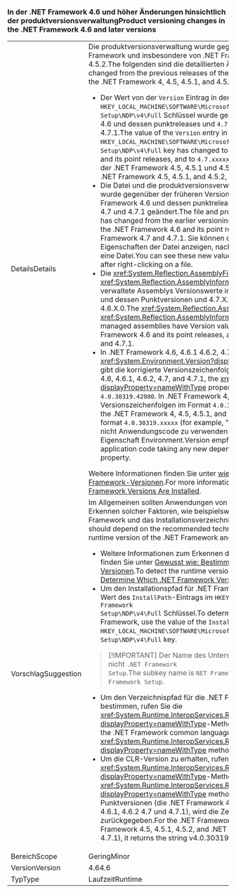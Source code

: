 ### <a name="product-versioning-changes-in-the-net-framework-46-and-later-versions"></a><span data-ttu-id="033e6-101">In der .NET Framework 4.6 und höher Änderungen hinsichtlich der produktversionsverwaltung</span><span class="sxs-lookup"><span data-stu-id="033e6-101">Product versioning changes in the .NET Framework 4.6 and later versions</span></span>

|   |   |
|---|---|
|<span data-ttu-id="033e6-102">Details</span><span class="sxs-lookup"><span data-stu-id="033e6-102">Details</span></span>|<span data-ttu-id="033e6-103">Die produktversionsverwaltung wurde gegenüber früheren Versionen von .NET Framework und insbesondere von .NET Framework 4, 4.5, 4.5.1, geändert und 4.5.2.The folgenden sind die detaillierten Änderungen:</span><span class="sxs-lookup"><span data-stu-id="033e6-103">Product versioning has changed from the previous releases of the .NET Framework, and particularly from the .NET Framework 4, 4.5, 4.5.1, and 4.5.2.The following are the detailed changes:</span></span><ul><li><span data-ttu-id="033e6-104">Der Wert von der <code>Version</code> Eintrag in der <code>HKEY_LOCAL_MACHINE\SOFTWARE\Microsoft\NET Framework Setup\NDP\v4\Full</code> Schlüssel wurde geändert, um <code>4.6.xxxxx</code> für .NET Framework 4.6 und dessen punktreleases und <code>4.7.xxxxx</code> für die .NET Framework-4.7 und 4.7.1.</span><span class="sxs-lookup"><span data-stu-id="033e6-104">The value of the <code>Version</code> entry in the <code>HKEY_LOCAL_MACHINE\SOFTWARE\Microsoft\NET Framework Setup\NDP\v4\Full</code> key has changed to <code>4.6.xxxxx</code> for the .NET Framework 4.6 and its point releases, and to <code>4.7.xxxxx</code> for the .NET Framework 4.7 and 4.7.1.</span></span> <span data-ttu-id="033e6-105">In der .NET Framework 4.5, 4.5.1 und 4.5.2 lautete das Format <code>4.5.xxxxx</code>.</span><span class="sxs-lookup"><span data-stu-id="033e6-105">In the .NET Framework 4.5, 4.5.1, and 4.5.2, it had the format <code>4.5.xxxxx</code>.</span></span></li><li><span data-ttu-id="033e6-106">Die Datei und die produktversionsverwaltung für .NET Framework-Dateien wurde gegenüber der früheren Versionsschema 4.0.30319.x 4.6.X.0 für .NET Framework 4.6 und dessen punktreleases und 4.7.X.0 für die .NET Framework-4.7 und 4.7.1 geändert.</span><span class="sxs-lookup"><span data-stu-id="033e6-106">The file and product versioning for .NET Framework files has changed from the earlier versioning scheme of 4.0.30319.x to 4.6.X.0 for the .NET Framework 4.6 and its point releases, and to 4.7.X.0 for the .NET Framework 4.7 and 4.7.1.</span></span> <span data-ttu-id="033e6-107">Sie können diese neuen Werte sehen, wenn Sie die Eigenschaften der Datei anzeigen, nachdem Sie mit der rechten Maustaste auf eine Datei.</span><span class="sxs-lookup"><span data-stu-id="033e6-107">You can see these new values when you view the file's Properties after right-clicking on a file.</span></span></li><li><span data-ttu-id="033e6-108">Die <xref:System.Reflection.AssemblyFileVersionAttribute> und <xref:System.Reflection.AssemblyInformationalVersionAttribute> Attribute für verwaltete Assemblys Versionswerte im Formular hat für .NET Framework 4.6 und dessen Punktversionen und 4.7.X.0 für die .NET Framework-4.7 und 4.7.1 4.6.X.0.</span><span class="sxs-lookup"><span data-stu-id="033e6-108">The <xref:System.Reflection.AssemblyFileVersionAttribute> and <xref:System.Reflection.AssemblyInformationalVersionAttribute> attributes for managed assemblies have Version values in the form 4.6.X.0 for the .NET Framework 4.6 and its point releases, and 4.7.X.0 for the .NET Framework 4.7 and 4.7.1.</span></span></li><li><span data-ttu-id="033e6-109">In .NET Framework 4.6, 4.6.1 4.6.2, 4.7 und 4.7.1 die <xref:System.Environment.Version?displayProperty=nameWithType> Eigenschaft gibt die korrigierte Versionszeichenfolge <code>4.0.30319.42000</code>.</span><span class="sxs-lookup"><span data-stu-id="033e6-109">In the .NET Framework 4.6, 4.6.1, 4.6.2, 4.7, and 4.7.1, the <xref:System.Environment.Version?displayProperty=nameWithType> property returns the fixed version string <code>4.0.30319.42000</code>.</span></span> <span data-ttu-id="033e6-110">In .NET Framework 4, 4.5, 4.5.1 und 4.5.2, gibt es Versionszeichenfolgen im Format <code>4.0.30319.xxxxx</code> (z. B. &quot;4.0.30319.18010&quot;).</span><span class="sxs-lookup"><span data-stu-id="033e6-110">In the .NET Framework 4, 4.5, 4.5.1, and 4.5.2, it returns version strings in the format <code>4.0.30319.xxxxx</code> (for example, &quot;4.0.30319.18010&quot;).</span></span> <span data-ttu-id="033e6-111">Beachten Sie, dass nicht Anwendungscode zu verwenden eine neue Abhängigkeit für die Eigenschaft Environment.Version empfohlen.</span><span class="sxs-lookup"><span data-stu-id="033e6-111">Note that we do not recommend application code taking any new dependency on the Environment.Version property.</span></span></li></ul><span data-ttu-id="033e6-112">Weitere Informationen finden Sie unter [wie: Bestimmen der installierten .NET Framework-Versionen](~/docs/framework/migration-guide/how-to-determine-which-versions-are-installed.md).</span><span class="sxs-lookup"><span data-stu-id="033e6-112">For more information, see [How to: Determine which .NET Framework Versions Are Installed](~/docs/framework/migration-guide/how-to-determine-which-versions-are-installed.md).</span></span>|
|<span data-ttu-id="033e6-113">Vorschlag</span><span class="sxs-lookup"><span data-stu-id="033e6-113">Suggestion</span></span>|<span data-ttu-id="033e6-114">Im Allgemeinen sollten Anwendungen von den empfohlenen Verfahren zum Erkennen solcher Faktoren, wie beispielsweise die Laufzeitversion von .NET Framework und das Installationsverzeichnis, abhängen:</span><span class="sxs-lookup"><span data-stu-id="033e6-114">In general, applications should depend on the recommended techniques for detecting such things as the runtime version of the .NET Framework and the installation directory:</span></span><ul><li><span data-ttu-id="033e6-115">Weitere Informationen zum Erkennen der Laufzeitversion von .NET Framework finden Sie unter [Gewusst wie: Bestimmen der installierten .NET Framework-Versionen](~/docs/framework/migration-guide/how-to-determine-which-versions-are-installed.md).</span><span class="sxs-lookup"><span data-stu-id="033e6-115">To detect the runtime version of the .NET Framework, see [How to: Determine Which .NET Framework Versions Are Installed](~/docs/framework/migration-guide/how-to-determine-which-versions-are-installed.md).</span></span></li><li><span data-ttu-id="033e6-116">Um den Installationspfad für .NET Framework zu ermitteln, verwenden Sie den Wert des <code>InstallPath</code>-Eintrags im <code>HKEY_LOCAL_MACHINE\SOFTWARE\Microsoft\NET Framework Setup\NDP\v4\Full</code> Schlüssel.</span><span class="sxs-lookup"><span data-stu-id="033e6-116">To determine the installation path for the .NET Framework, use the value of the <code>InstallPath</code> entry in the <code>HKEY_LOCAL_MACHINE\SOFTWARE\Microsoft\NET Framework Setup\NDP\v4\Full</code> key.</span></span></li></ul> <blockquote> [!IMPORTANT] <span data-ttu-id="033e6-117">Der Name des Unterschlüssels ist <code>NET Framework Setup</code> und nicht <code>.NET Framework Setup</code>.</span><span class="sxs-lookup"><span data-stu-id="033e6-117">The subkey name is <code>NET Framework Setup</code>, not <code>.NET Framework Setup</code>.</span></span></blockquote> <ul><li><span data-ttu-id="033e6-118">Um den Verzeichnispfad für die .NET Framework Common Language Runtime zu bestimmen, rufen Sie die <xref:System.Runtime.InteropServices.RuntimeEnvironment.GetRuntimeDirectory?displayProperty=nameWithType>-Methode auf.</span><span class="sxs-lookup"><span data-stu-id="033e6-118">To determine the directory path to the .NET Framework common language runtime, call the <xref:System.Runtime.InteropServices.RuntimeEnvironment.GetRuntimeDirectory?displayProperty=nameWithType> method.</span></span></li><li><span data-ttu-id="033e6-119">Um die CLR-Version zu erhalten, rufen Sie die <xref:System.Runtime.InteropServices.RuntimeEnvironment.GetSystemVersion?displayProperty=nameWithType>-Methode auf.</span><span class="sxs-lookup"><span data-stu-id="033e6-119">To get the CLR version, call the <xref:System.Runtime.InteropServices.RuntimeEnvironment.GetSystemVersion?displayProperty=nameWithType> method.</span></span> <span data-ttu-id="033e6-120">Für .NET Framework 4 und dessen Punktversionen (die .NET Framework 4.5, 4.5.1, 4.5.2 und .NET Framework 4.6, 4.6.1, 4.6.2 4.7 und 4.7.1), wird die Zeichenfolge v4.0.30319 zurückgegeben.</span><span class="sxs-lookup"><span data-stu-id="033e6-120">For the .NET Framework 4 and its point releases (the .NET Framework 4.5, 4.5.1, 4.5.2, and .NET Framework 4.6, 4.6.1, 4.6.2, 4.7, and 4.7.1), it returns the string v4.0.30319.</span></span></li></ul>|
|<span data-ttu-id="033e6-121">Bereich</span><span class="sxs-lookup"><span data-stu-id="033e6-121">Scope</span></span>|<span data-ttu-id="033e6-122">Gering</span><span class="sxs-lookup"><span data-stu-id="033e6-122">Minor</span></span>|
|<span data-ttu-id="033e6-123">Version</span><span class="sxs-lookup"><span data-stu-id="033e6-123">Version</span></span>|<span data-ttu-id="033e6-124">4.6</span><span class="sxs-lookup"><span data-stu-id="033e6-124">4.6</span></span>|
|<span data-ttu-id="033e6-125">Typ</span><span class="sxs-lookup"><span data-stu-id="033e6-125">Type</span></span>|<span data-ttu-id="033e6-126">Laufzeit</span><span class="sxs-lookup"><span data-stu-id="033e6-126">Runtime</span></span>|

